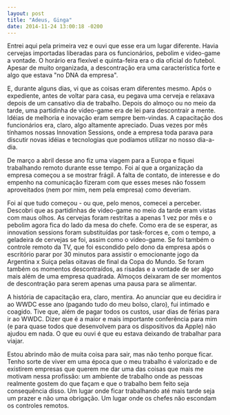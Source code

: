 ```yaml
---
layout: post
title: "Adeus, Ginga"
date: 2014-11-24 13:00:18 -0200
---
```


Entrei aqui pela primeira vez e ouvi que esse era um lugar diferente. Havia cervejas importadas liberadas para os funcionários, pebolim e video-game a vontade. O horário era flexível e quinta-feira era o dia oficial do futebol. Apesar de muito organizada, a descontração era uma característica forte e algo que estava "no DNA da empresa".

E, durante alguns dias, vi que as coisas eram diferentes mesmo. Após o expediente, antes de voltar para casa, eu pegava uma cerveja e relaxava depois de um cansativo dia de trabalho. Depois do almoço ou no meio da tarde, uma partidinha de video-game era de lei para descontrair a mente. Idéias de melhoria e inovação eram sempre bem-vindas. A capacitação dos funcionários era, claro, algo altamente apreciado. Duas vezes por mês tínhamos nossas Innovation Sessions, onde a empresa toda parava para discutir novas idéias e tecnologias que podíamos utilizar no nosso dia-a-dia.

De março a abril desse ano fiz uma viagem para a Europa e fiquei trabalhando remoto durante esse tempo. Foi aí que a organização da empresa começou a se mostrar frágil. A falta de contato, de interesse e do empenho na comunicação fizeram com que esses meses não fossem aproveitados (nem por mim, nem pela empresa) como deveriam.

Foi aí que tudo começou - ou que, pelo menos, comecei a perceber. Descobri que as partidinhas de video-game no meio da tarde eram vistas com maus olhos. As cervejas foram restritas a apenas 1 vez por mês e o pebolim agora fica do lado da mesa do chefe. Como era de se esperar, as innovation sessions foram substituídas por task-forces e, com o tempo, a geladeira de cervejas se foi, assim como o video-game. Se foi também o controle remoto da TV, que foi escondido pelo dono da empresa após o escritório parar por 30 minutos para assistir o emocionante jogo da Argentina x Suiça pelas oitavas de final da Copa do Mundo. Se foram também os momentos descontraídos, as risadas e a vontade de ser algo mais além de uma empresa quadrada. Almoços deixaram de ser momentos de descontração para serem apenas uma pausa para se alimentar.

A história de capacitação era, claro, mentira. Ao anunciar que eu decidira ir ao WWDC esse ano (pagando tudo do meu bolso, claro), fui intimado e coagido. Tive que, além de pagar todos os custos, usar dias de férias para ir ao WWDC. Dizer que é a maior e mais importante conferência para mim (e para quase todos que desenvolvem para os dispositivos da Apple) não ajudou em nada. O que eu ouvi é que eu estava deixando de trabalhar para viajar.

Estou abrindo mão de muita coisa para sair, mas não tenho porque ficar. Tenho sorte de viver em uma época que o meu trabalho é valorizado e de existirem empresas que querem me dar uma das coisas que mais me motivam nessa profissão: um ambiente de trabalho onde as pessoas realmente gostem do que façam e que o trabalho bem feito seja consequência disso. Um lugar onde ficar trabalhando até mais tarde seja um prazer e não uma obrigação. Um lugar onde os chefes não escondam os controles remotos.